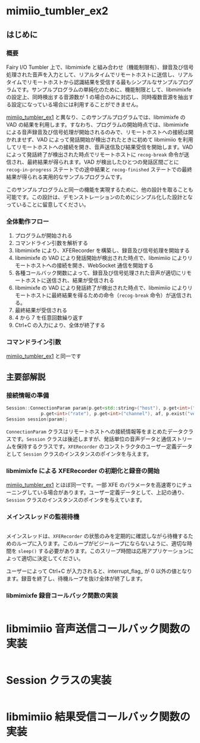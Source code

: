 # mimiio_tumbler_ex2

## はじめに

### 概要

Fairy I/O Tumbler 上で、libmimixfe と組み合わせ（機能制限有）、録音及び信号処理された音声を入力として、リアルタイムでリモートホストに送信し、リアルタイムでリモートホストから認識結果を受信する最もシンプルなサンプルプログラムです。サンプルプログラムの単純化のために、機能制限として、libmimixfe の設定上、同時検出する音源数が 1 の場合のみに対応し、同時複数音源を抽出する設定になっている場合には利用することができません。

[mimiio_tumbler_ex1](https://github.com/FairyDevicesRD/libmimiio/tree/master/examples/mimiio_tumbler/mimiio_tumbler_ex1) と異なり、このサンプルプログラムでは、libmimixfe の VAD の結果を利用します。すなわち、プログラムの開始時点では、libmimixfe による音声録音及び信号処理が開始されるのみで、リモートホストへの接続は開かれませず、VAD によって発話開始が検出されたときに初めて libmimiio を利用してリモートホストへの接続を開き、音声送信及び結果受信を開始します。VAD によって発話終了が検出された時点でリモートホストに `recog-break` 命令が送信され、最終結果が得られます。VAD が検出したひとつの発話区間ごとに `recog-in-progress` ステートでの途中結果と `recog-finished` ステートでの最終結果が得られる実用的なサンプルプログラムです。

このサンプルプログラムと同一の機能を実現するために、他の設計を取ることも可能です。この設計は、デモンストレーションのためにシンプル化した設計となっていることに留意してください。

### 全体動作フロー

1. プログラムが開始される
2. コマンドライン引数を解析する
3. libmimixfe により、XFERecorder を構築し、録音及び信号処理を開始する
4. libmimixfe の VAD により発話開始が検出された時点で、libmimiio によりリモートホストへの接続を開き、WebSocket 通信を開始する
5. 各種コールバック関数によって、録音及び信号処理された音声が適切にリモートホストに送信され、結果が受信される
6. libmimixfe の VAD により発話終了が検出された時点で、libmimiio によりリモートホストに最終結果を得るための命令（`recog-break` 命令）が送信される。
7. 最終結果が受信される
8. 4 から 7 を任意回数繰り返す
9. Ctrl+C の入力により、全体が終了する

### コマンドライン引数

[mimiio_tumbler_ex1](https://github.com/FairyDevicesRD/libmimiio/tree/master/examples/mimiio_tumbler/mimiio_tumbler_ex1) と同一です

## 主要部解説

### 接続情報の準備

`````````.cpp
Session::ConnectionParam param(p.get<std::string>("host"), p.get<int>("port"), access_token,
			 p.get<int>("rate"), p.get<int>("channel"), af, p.exist("verbose"));
Session session(param);
``````````

`ConnectionParam` クラスはリモートホストへの接続情報等をまとめたデータクラスです。`Session` クラスは後述しますが、発話単位の音声データと通信ストリームを保持するクラスです。`XFERecorder` のコンストラクタのユーザー定義データとして `Session` クラスのインスタンスのポインタを与えます。

### libmimixfe による XFERecorder の初期化と録音の開始

[mimiio_tumbler_ex1](https://github.com/FairyDevicesRD/libmimiio/tree/master/examples/mimiio_tumbler/mimiio_tumbler_ex1) とほぼ同一です。一部 XFE のパラメータを高速寄りにチューニングしている場合があります。ユーザー定義データとして、上記の通り、`Session` クラスのインスタンスのポインタを与えています。

### メインスレッドの監視待機

``````````.cpp
``````````

メインスレッドは、`XFERecorder` の状態のみを定期的に確認しながら待機するためのループに入ります。このループがビジーループにならないように、適切な時間を `sleep()` する必要があります。このスリープ時間は応用アプリケーションによって適切に決定してください。

ユーザーによって Ctrl+C が入力されると、interrupt_flag_ が 0 以外の値となります。録音を終了し、待機ループを抜け全体が終了します。

### libmimixfe 録音コールバック関数の実装

``````````.cpp
``````````

# libmimiio 音声送信コールバック関数の実装

``````````.cpp
``````````

# Session クラスの実装

``````````.cpp
``````````


# libmimiio 結果受信コールバック関数の実装

``````````.cpp
``````````
